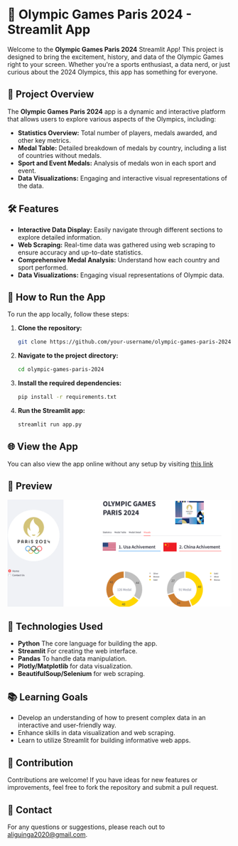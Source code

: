 # 🏅 Olympic Games Paris 2024 - Streamlit App

Welcome to the **Olympic Games Paris 2024** Streamlit App! This project is designed to bring the excitement, history, and data of the Olympic Games right to your screen. Whether you're a sports enthusiast, a data nerd, or just curious about the 2024 Olympics, this app has something for everyone.

## 🎯 Project Overview

The **Olympic Games Paris 2024** app is a dynamic and interactive platform that allows users to explore various aspects of the Olympics, including:

- **Statistics Overview:** Total number of players, medals awarded, and other key metrics.
- **Medal Table:** Detailed breakdown of medals by country, including a list of countries without medals.
- **Sport and Event Medals:** Analysis of medals won in each sport and event.
- **Data Visualizations:** Engaging and interactive visual representations of the data.

## 🛠️ Features

- **Interactive Data Display:** Easily navigate through different sections to explore detailed information.
- **Web Scraping:** Real-time data was gathered using web scraping to ensure accuracy and up-to-date statistics.
- **Comprehensive Medal Analysis:** Understand how each country and sport performed.
- **Data Visualizations:** Engaging visual representations of Olympic data.

## 🚀 How to Run the App

To run the app locally, follow these steps:

1. **Clone the repository:**
   ```bash
   git clone https://github.com/your-username/olympic-games-paris-2024.git
   ```
2. **Navigate to the project directory:**
   ```bash
   cd olympic-games-paris-2024
   ```
3. **Install the required dependencies:**
   ```bash
   pip install -r requirements.txt
   ```
4. **Run the Streamlit app:**
   ```bash
   streamlit run app.py
   ```

## 🌐 View the App

You can also view the app online without any setup by visiting [this link](https://olympic-games-paris-2024-yu8ehpjkjwhvx74m6rcwsz.streamlit.app/)

## 🌟 Preview

![App Screenshot](https://github.com/Guinga6/Olympic-Games-Paris-2024/blob/main/style/Screenshot%202024-08-26%20045955.png)

## 🧠 Technologies Used

- **Python** The core language for building the app.
- **Streamlit** For creating the web interface.
- **Pandas** To handle data manipulation.
- **Plotly/Matplotlib** for data visualization.
- **BeautifulSoup/Selenium** for web scraping.

## 📚 Learning Goals

- Develop an understanding of how to present complex data in an interactive and user-friendly way.
- Enhance skills in data visualization and web scraping.
- Learn to utilize Streamlit for building informative web apps.

## 🙌 Contribution

Contributions are welcome! If you have ideas for new features or improvements, feel free to fork the repository and submit a pull request.

## 📧 Contact

For any questions or suggestions, please reach out to [aliguinga2020@gmail.com](aliguinga2020@gmail.com).
